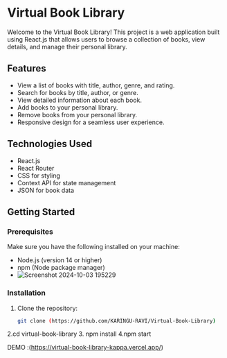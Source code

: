 # Virtual Book Library

Welcome to the Virtual Book Library! This project is a web application built using React.js that allows users to browse a collection of books, view details, and manage their personal library. 

## Features

- View a list of books with title, author, genre, and rating.
- Search for books by title, author, or genre.
- View detailed information about each book.
- Add books to your personal library.
- Remove books from your personal library.
- Responsive design for a seamless user experience.

## Technologies Used

- React.js
- React Router
- CSS for styling
- Context API for state management
- JSON for book data

## Getting Started

### Prerequisites

Make sure you have the following installed on your machine:

- Node.js (version 14 or higher)
- npm (Node package manager)
- ![Screenshot 2024-10-03 195229](https://github.com/user-attachments/assets/8ef719e8-a640-432f-a872-fc3c924987f2)


### Installation

1. Clone the repository:
   ```bash
   git clone (https://github.com/KARINGU-RAVI/Virtual-Book-Library)

2.cd virtual-book-library
3. npm install
4.npm start

DEMO :(https://virtual-book-library-kappa.vercel.app/)

